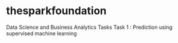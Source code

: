 # thesparkfoundation
Data Science and Business Analytics Tasks
Task 1 : Prediction using supervised machine learning

